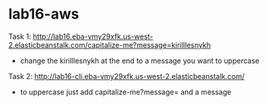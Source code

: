 # lab16-aws

Task 1: http://lab16.eba-vmy29xfk.us-west-2.elasticbeanstalk.com/capitalize-me?message=kirilllesnykh  
- change the kirilllesnykh at the end to a message you want to uppercase

Task 2: http://lab16-cli.eba-vmy29xfk.us-west-2.elasticbeanstalk.com/  
- to uppercase just add capitalize-me?message= and a message
